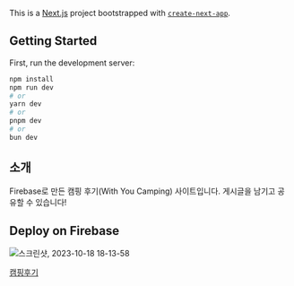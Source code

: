 This is a [Next.js](https://nextjs.org/) project bootstrapped with [`create-next-app`](https://github.com/vercel/next.js/tree/canary/packages/create-next-app).

## Getting Started

First, run the development server:

```bash
npm install
npm run dev
# or
yarn dev
# or
pnpm dev
# or
bun dev
```

## 소개

Firebase로 만든 캠핑 후기(With You Camping) 사이트입니다. 게시글을 남기고 공유할 수 있습니다!

## Deploy on Firebase
![스크린샷, 2023-10-18 18-13-58](https://github.com/happy8131/WYC/assets/70251881/15cf6028-179b-4405-844b-f8748bba0acc)

[캠핑후기](https://camping-18dbf.web.app/)
